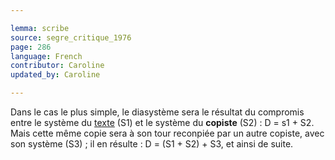 ```yaml
---

lemma: scribe
source: segre_critique_1976
page: 286
language: French
contributor: Caroline
updated_by: Caroline

---
```


Dans le cas le plus simple, le diasystème sera le résultat du compromis entre le système du [texte](text.html) (S1) et le système du **copiste** (S2) : D = s1 + S2. Mais cette même copie sera à son tour reconpiée par un autre copiste, avec son système (S3) ; il en résulte : D = (S1 + S2) + S3, et ainsi de suite.
